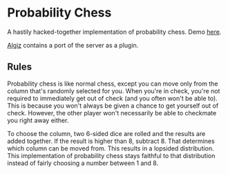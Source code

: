 # Probability Chess

A hastily hacked-together implementation of probability chess. Demo [here](http://heimskr.gay/chess).

[Algiz](https://github.com/heimskr/algiz) contains a port of the server as a plugin.

## Rules

Probability chess is like normal chess, except you can move only from the column that's randomly selected for you.
When you're in check, you're not required to immediately get out of check (and you often won't be able to).
This is because you won't always be given a chance to get yourself out of check.
However, the other player won't necessarily be able to checkmate you right away either.

To choose the column, two 6-sided dice are rolled and the results are added together. If the result is higher than 8,
subtract 8. That determines which column can be moved from. This results in a lopsided distribution. This implementation
of probability chess stays faithful to that distribution instead of fairly choosing a number between 1 and 8.
